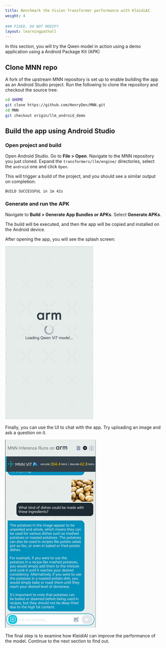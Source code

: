 ```yaml
---
title: Benchmark the Vision Transformer performance with KleidiAI
weight: 4

### FIXED, DO NOT MODIFY
layout: learningpathall
---
```


In this section, you will try the Qwen model in action using a demo application using a Android Package Kit (APK)

## Clone MNN repo

A fork of the upstream MNN repository is set up to enable building the app as an Android Studio project. Run the following to clone the repository and checkout the source tree:

```bash
cd $HOME
git clone https://github.com/HenryDen/MNN.git
cd MNN
git checkout origin/llm_android_demo
```

## Build the app using Android Studio

### Open project and build

Open Android Studio. Go to **File > Open**. Navigate to the MNN repository you just cloned. Expand the `transformers/llm/engine/` directories, select the `android` one and click `Open`.

This will trigger a build of the project, and you should see a similar output on completion:

```output
BUILD SUCCESSFUL in 1m 42s
```

### Generate and run the APK

Navigate to **Build > Generate App Bundles or APKs**. Select **Generate APKs**.

The build will be executed, and then the app will be copied and installed on the Android device.

After opening the app, you will see the splash screen:

![Loading screenshot](Loading_page.png)

Finally, you can use the UI to chat with the app. Try uploading an image and ask a question on it.

![Loading screenshot](chat2.png)

The final step is to examine how KleidiAI can improve the performance of the model. Continue to the next section to find out.